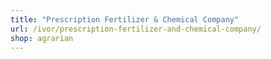 ```yaml
---
title: "Prescription Fertilizer & Chemical Company"
url: /ivor/prescription-fertilizer-and-chemical-company/
shop: agrarian
---
```

